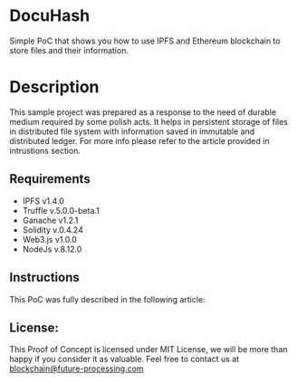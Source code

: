# DocuHash
Simple PoC that shows you how to use IPFS and Ethereum blockchain to store files and their information.

# Description
This sample project was prepared as a response to the need of durable medium required by some polish acts. It helps in persistent storage of files in distributed file system with information saved in immutable and distributed ledger. For more info please refer to the article provided in intrustions section.

## Requirements
* IPFS v1.4.0
* Truffle v.5.0.0-beta.1 
* Ganache v1.2.1
* Solidity v.0.4.24
* Web3.js v1.0.0
* NodeJs v.8.12.0

## Instructions
This PoC was fully described in the following article: 

## License:
This Proof of Concept is licensed under MIT License, we will be more than happy if you consider it as valuable. Feel free to contact us at blockchain@future-processing.com